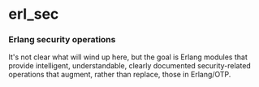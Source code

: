erl_sec
=======

### Erlang security operations

It's not clear what will wind up here, but the goal is Erlang modules that provide intelligent, understandable, clearly documented security-related operations that augment, rather than replace, those in Erlang/OTP.
